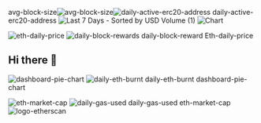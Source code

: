 avg-block-size![avg-block-size](https://github.com/user-attachments/assets/a1beadf5-6466-47ef-a662-de68df2d3231)![daily-active-erc20-address](https://github.com/user-attachments/assets/3ef6a5b5-ccab-4b8e-bd46-f61c245fb0a2) daily-active-erc20-address
![Last 7 Days - Sorted by USD Volume (1)](https://github.com/user-attachments/assets/b4c83e76-7164-43ad-b3e9-c67d8db070dd)
![Chart](https://github.com/user-attachments/assets/2ecb1328-66d4-4790-be76-df6c2de2eded)

![eth-daily-price](https://github.com/user-attachments/assets/480e9303-aa5a-4677-993b-6768bb9abf65) ![daily-block-rewards](https://github.com/user-attachments/assets/f3570852-3f94-424b-b4cc-30c231bbb0be)
daily-block-reward
Eth-daily-price
## Hi there 👋
![dashboard-pie-chart](https://github.com/user-attachments/assets/528f7c65-96ad-409c-80df-083098b6f6e9) ![daily-eth-burnt](https://github.com/user-attachments/assets/3279f9b8-ccbd-4ed6-8784-7af1bc9288c5)
daily-eth-burnt
dashboard-pie-chart
<!--
**roseteromeo56/roseteromeo56** is a ✨ _special_ ✨ repository because its `README.md` (this file) appears on your GitHub profile.
![eth-supply-growth](https://github.com/user-attachments/assets/60aea0f7-fa5b-4db6-a4e8-ec1243cbe654)

Here are some ideas to get you started:

- 🔭 I’m currently working on ...
- 🌱 I’m currently learning ...
- 👯 I’m looking to collaborate on ...
- 🤔 I’m looking for help with ...
- 💬 Ask me about ...
- 📫 How to reach me: ...
- 😄 Pronouns: ...
- ⚡ Fun fact: ...
-->
![eth-market-cap](https://github.com/user-attachments/assets/0180a010-72a7-4d56-9534-3c1f8eff7219) ![daily-gas-used](https://github.com/user-attachments/assets/19ccf734-fb9c-4356-85e7-d306665adf27)
daily-gas-used
eth-market-cap
![logo-etherscan](https://github.com/user-attachments/assets/902d71b1-f89f-43df-9198-0f96269359da)
